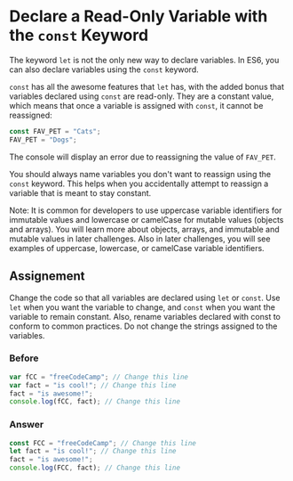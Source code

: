 # Declare a Read-Only Variable with the `const` Keyword

The keyword `let` is not the only new way to declare variables. In ES6, you can also declare variables using the `const` keyword.

`const` has all the awesome features that `let` has, with the added bonus that variables declared using `const` are read-only. They are a constant value, which means that once a variable is assigned with `const`, it cannot be reassigned:

```javascript
const FAV_PET = "Cats";
FAV_PET = "Dogs";
```

The console will display an error due to reassigning the value of `FAV_PET`.

You should always name variables you don't want to reassign using the `const` keyword. This helps when you accidentally attempt to reassign a variable that is meant to stay constant.

Note: It is common for developers to use uppercase variable identifiers for immutable values and lowercase or camelCase for mutable values (objects and arrays). You will learn more about objects, arrays, and immutable and mutable values in later challenges. Also in later challenges, you will see examples of uppercase, lowercase, or camelCase variable identifiers.

## Assignement

Change the code so that all variables are declared using `let` or `const`. Use `let` when you want the variable to change, and `const` when you want the variable to remain constant. Also, rename variables declared with const to conform to common practices. Do not change the strings assigned to the variables.

### Before

```javascript
var fCC = "freeCodeCamp"; // Change this line
var fact = "is cool!"; // Change this line
fact = "is awesome!";
console.log(fCC, fact); // Change this line
```

### Answer

```javascript
const FCC = "freeCodeCamp"; // Change this line
let fact = "is cool!"; // Change this line
fact = "is awesome!";
console.log(FCC, fact); // Change this line
```